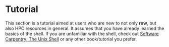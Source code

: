 # Tutorial

This section is a tutorial aimed at users who are new to not only **row**, but also HPC
resources in general. It assumes that you have already learned the basics of the shell.
If you are unfamiliar with the shell, check out
[Software Carpentry: The Unix Shell](https://swcarpentry.github.io/shell-novice/)
or any other book/tutorial you prefer.
